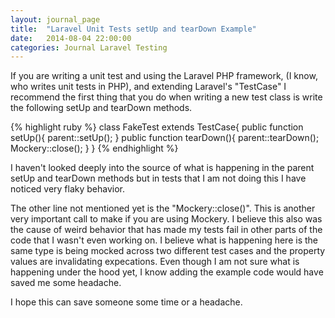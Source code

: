 ```yaml
---
layout: journal_page
title:  "Laravel Unit Tests setUp and tearDown Example"
date:   2014-08-04 22:00:00
categories: Journal Laravel Testing
---
```


If you are writing a unit test and using the Laravel PHP framework, (I know, who writes unit tests in PHP), and extending Laravel's "TestCase" I recommend the first thing that you do when writing a new test class is write the following setUp and tearDown methods. 

{% highlight ruby %}
class FakeTest extends TestCase{
    public function setUp(){
        parent::setUp();
    }
    public function tearDown(){
        parent::tearDown();
        Mockery::close();
    }
}
{% endhighlight %}

I haven't looked deeply into the source of what is happening in the parent setUp and tearDown methods but in tests that I am not doing this I have noticed very flaky behavior.

The other line not mentioned yet is the "Mockery::close()". This is another very important call to make if you are using Mockery. I believe this also was the cause of weird behavior that has made my tests fail in other parts of the code that I wasn't even working on. I believe what is happening here is the same type is being mocked across two different test cases and the property values are invalidating expecations. Even though I am not sure what is happening under the hood yet, I know adding the example code would have saved me some headache.

I hope this can save someone some time or a headache.
